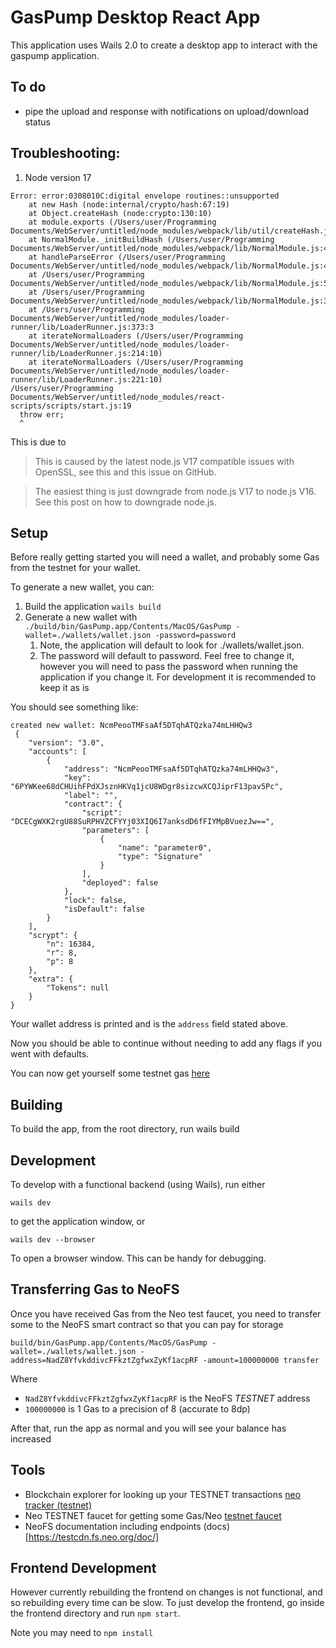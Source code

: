 # GasPump Desktop React App

This application uses Wails 2.0 to create a desktop app to interact with the gaspump application.

## To do

* pipe the upload and response with notifications on upload/download status

## Troubleshooting:

1. Node version 17

```shell
Error: error:0308010C:digital envelope routines::unsupported
    at new Hash (node:internal/crypto/hash:67:19)
    at Object.createHash (node:crypto:130:10)
    at module.exports (/Users/user/Programming Documents/WebServer/untitled/node_modules/webpack/lib/util/createHash.js:135:53)
    at NormalModule._initBuildHash (/Users/user/Programming Documents/WebServer/untitled/node_modules/webpack/lib/NormalModule.js:417:16)
    at handleParseError (/Users/user/Programming Documents/WebServer/untitled/node_modules/webpack/lib/NormalModule.js:471:10)
    at /Users/user/Programming Documents/WebServer/untitled/node_modules/webpack/lib/NormalModule.js:503:5
    at /Users/user/Programming Documents/WebServer/untitled/node_modules/webpack/lib/NormalModule.js:358:12
    at /Users/user/Programming Documents/WebServer/untitled/node_modules/loader-runner/lib/LoaderRunner.js:373:3
    at iterateNormalLoaders (/Users/user/Programming Documents/WebServer/untitled/node_modules/loader-runner/lib/LoaderRunner.js:214:10)
    at iterateNormalLoaders (/Users/user/Programming Documents/WebServer/untitled/node_modules/loader-runner/lib/LoaderRunner.js:221:10)
/Users/user/Programming Documents/WebServer/untitled/node_modules/react-scripts/scripts/start.js:19
  throw err;
  ^
```

This is due to
> This is caused by the latest node.js V17 compatible issues with OpenSSL, see this and this issue on GitHub.

> The easiest thing is just downgrade from node.js V17 to node.js V16. See this post on how to downgrade node.js.
## Setup

Before really getting started you will need a wallet, and probably some Gas from the testnet for your wallet.

To generate a new wallet, you can:

1. Build the application `wails build`
2. Generate a new wallet with `./build/bin/GasPump.app/Contents/MacOS/GasPump -wallet=./wallets/wallet.json -password=password`
   1. Note, the application will default to look for ./wallets/wallet.json.
   2. The password will default to password. Feel free to change it, however you will need to pass the password when running the application if you change it. For development it is recommended to keep it as is

You should see something like:
```shell
created new wallet: NcmPeooTMFsaAf5DTqhATQzka74mLHHQw3
 {
    "version": "3.0",
    "accounts": [
        {
            "address": "NcmPeooTMFsaAf5DTqhATQzka74mLHHQw3",
            "key": "6PYWKee68dCHUihFPdXJsznHKVq1jcU8WDgr8sizcwXCQJiprF13pav5Pc",
            "label": "",
            "contract": {
                "script": "DCECgWXK2rgU88SuRPHVZCFYYj03XIQ6I7anksdD6fFIYMpBVuezJw==",
                "parameters": [
                    {
                        "name": "parameter0",
                        "type": "Signature"
                    }
                ],
                "deployed": false
            },
            "lock": false,
            "isDefault": false
        }
    ],
    "scrypt": {
        "n": 16384,
        "r": 8,
        "p": 8
    },
    "extra": {
        "Tokens": null
    }
}
```
Your wallet address is printed and is the `address` field stated above.

Now you should be able to continue without needing to add any flags if you went with defaults.

You can now get yourself some testnet gas [here](https://neowish.ngd.network/#/) 

## Building

To build the app, from the root directory, run wails build

## Development

To develop with a functional backend (using Wails), run either 

```shell
wails dev
```

to get the application window, or

```shell
wails dev --browser
```
To open a browser window. This can be handy for debugging.

## Transferring Gas to NeoFS

Once you have received Gas from the Neo test faucet, you need to transfer some to the NeoFS smart contract so that you can pay for storage

```shell
build/bin/GasPump.app/Contents/MacOS/GasPump -wallet=./wallets/wallet.json -address=NadZ8YfvkddivcFFkztZgfwxZyKf1acpRF -amount=100000000 transfer
```
Where
* `NadZ8YfvkddivcFFkztZgfwxZyKf1acpRF` is the NeoFS *TESTNET* address
* `100000000` is 1 Gas to a precision of 8 (accurate to 8dp)

After that, run the app as normal and you will see your balance has increased

## Tools

* Blockchain explorer for looking up your TESTNET transactions [neo tracker (testnet)](https://testnet.neotracker.io/)
* Neo TESTNET faucet for getting some Gas/Neo [testnet faucet](https://neowish.ngd.network/)
* NeoFS documentation including endpoints (docs)[https://testcdn.fs.neo.org/doc/]

## Frontend Development

However currently rebuilding the frontend on changes is not functional, and so rebuilding every time can be slow. To just develop the frontend, go inside the frontend directory and run `npm start`.

Note you may need to `npm install`
